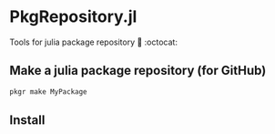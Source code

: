 # PkgRepository.jl

Tools for julia package repository :bento: :octocat:

## Make a julia package repository (for GitHub)

```sh
pkgr make MyPackage
```

## Install

```sh

```

